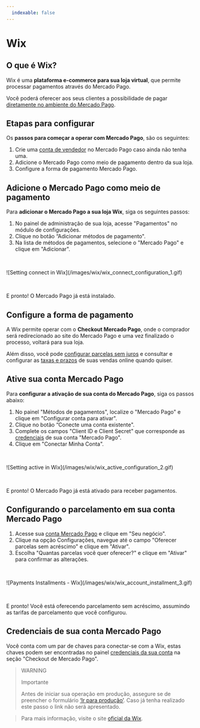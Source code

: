 ```yaml
---
  indexable: false
---
```

# Wix

## O que é Wix?

Wix é uma **plataforma e-commerce para sua loja virtual**, que permite processar pagamentos através do Mercado Pago.

Você poderá oferecer aos seus clientes a possibilidade de pagar [diretamente no ambiente do Mercado Pago](#bookmark_configure_a_forma_de_pagamento).

## Etapas para configurar

Os **passos para começar a operar com Mercado Pago**, são os seguintes:

1. Crie uma [conta de vendedor](https://www.mercadopago.com.br/activities) no Mercado Pago caso ainda não tenha uma.
2. Adicione o Mercado Pago como meio de pagamento dentro da sua loja.
3. Configure a forma de pagamento Mercado Pago.

## Adicione o Mercado Pago como meio de pagamento

Para **adicionar o Mercado Pago a sua loja Wix**, siga os seguintes passos:

1. No painel de administração de sua loja, acesse "Pagamentos" no módulo de configurações.
2. Clique no botão “Adicionar métodos de pagamento". 
3. Na lista de métodos de pagamentos, selecione o "Mercado Pago" e clique em "Adicionar".
<p>&nbsp;</p>
    ![Setting connect in Wix](/images/wix/wix_connect_configuration_1.gif)
<p>&nbsp;</p>
E pronto! O Mercado Pago já está instalado.

## Configure a forma de pagamento

A Wix permite operar com o **Checkout Mercado Pago**, onde o comprador será redirecionado ao site do Mercado Pago e uma vez finalizado o processo, voltará para sua loja.

Além disso, você pode [configurar parcelas sem juros](#bookmark_configurando_o_parcelamento_em_sua_conta_mercado_pago) e consultar e configurar as [taxas e prazos](https://www.mercadopago.com.br/settings/release-options/) de suas vendas online quando quiser.

## Ative sua conta Mercado Pago

Para **configurar a ativação de sua conta do Mercado Pago**, siga os passos abaixo:

1. No painel "Métodos de pagamentos", localize o "Mercado Pago" e clique em "Configurar conta para ativar".
2. Clique no botão “Conecte uma conta existente". 
3. Complete os campos "Client ID e Client Secret" que corresponde as [credenciais]([FAKER][CREDENTIALS][URL]) de sua conta "Mercado Pago".
4. Clique em "Conectar Minha Conta".
<p>&nbsp;</p>
    ![Setting active in Wix](/images/wix/wix_active_configuration_2.gif)
<p>&nbsp;</p>
E pronto! O Mercado Pago já está ativado para receber pagamentos.

## Configurando o parcelamento em sua conta Mercado Pago

1. Acesse sua [conta Mercado Pago](https://www.mercadopago.com.br/business/) e clique em "Seu negócio".
2. Clique na opção Configurações, navegue até o campo "Oferecer parcelas sem acréscimo" e clique em "Ativar".
3. Escolha "Quantas parcelas você quer oferecer?" e clique em "Ativar" para confirmar as alterações.
<p>&nbsp;</p>
    ![Payments Installments - Wix](/images/wix/wix_account_installment_3.gif)
<p>&nbsp;</p>
E pronto! Você está oferecendo parcelamento sem acréscimo, assumindo as tarifas de parcelamento que você configurou.

## Credenciais de sua conta Mercado Pago

Você conta com um par de chaves para conectar-se com a Wix, estas chaves podem ser encontradas no painel [credenciais da sua conta](https://www.mercadolibre.com/jms/mlb/lgz/login?platform_id=mp&go=https://www.mercadopago.com/mlb/account/credentials) na seção "Checkout de Mercado Pago".

> WARNING
>
> Importante
>
> Antes de iniciar sua operação em produção, assegure se de preencher o formulário [‘Ir para produção’](https://www.mercadopago.com.br/developers/pt/guides/payments/api/goto-production). Caso já tenha realizado este passo o link não será apresentado.

<!-- -->
> Para mais informação, visite o site [oficial da Wix](https://pt.wix.com/ecommerce/loja-virtual).
